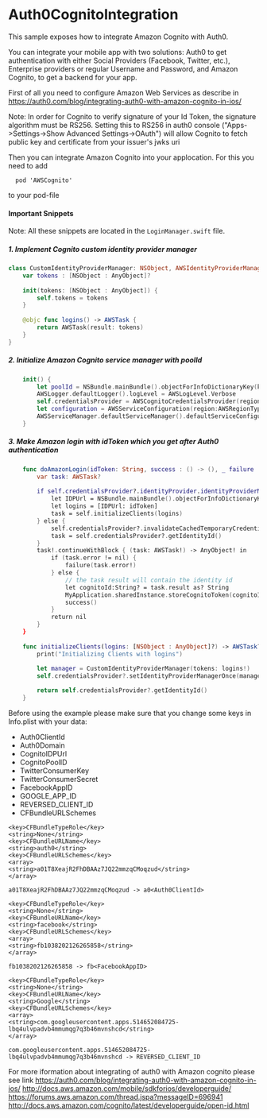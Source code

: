 # Auth0CognitoIntegration

This sample exposes how to integrate Amazon Cognito with Auth0.

You can integrate your mobile app with two solutions: Auth0 to get authentication with either Social Providers (Facebook, Twitter, etc.), Enterprise providers or regular Username and Password, and Amazon Cognito, to get a backend for your app.

First of all you need to configure Amazon Web Services as describe in https://auth0.com/blog/integrating-auth0-with-amazon-cognito-in-ios/

Note: In order for Cognito to verify signature of your Id Token, the signature algorithm must be RS256. Setting this to RS256 in auth0 console ("Apps->Settings->Show Advanced Settings->OAuth") will allow Cognito to fetch public key and certificate from your issuer's jwks uri

Then you can integrate Amazon Cognito into your applocation. 
For this you need to add 
```
  pod 'AWSCognito'
```
to your pod-file


#### Important Snippets

Note: All these snippets are located in the `LoginManager.swift` file.

##### 1. Implement Cognito custom identity provider manager 
```swift
class CustomIdentityProviderManager: NSObject, AWSIdentityProviderManager{
    var tokens : [NSObject : AnyObject]?
    
    init(tokens: [NSObject : AnyObject]) {
        self.tokens = tokens
    }
    
    @objc func logins() -> AWSTask {
        return AWSTask(result: tokens)
    }
}
```
##### 2. Initialize Amazon Cognito service manager with poolId 
```swift
    init() {
        let poolId = NSBundle.mainBundle().objectForInfoDictionaryKey(kCognitoPoolId) as! String
        AWSLogger.defaultLogger().logLevel = AWSLogLevel.Verbose
        self.credentialsProvider = AWSCognitoCredentialsProvider(regionType:AWSRegionType.USWest2, identityPoolId:poolId)
        let configuration = AWSServiceConfiguration(region:AWSRegionType.USWest2, credentialsProvider:self.credentialsProvider)
        AWSServiceManager.defaultServiceManager().defaultServiceConfiguration = configuration
    }
```
##### 3. Make Amazon login with idToken which you get after Auth0 authentication 
```swift
    func doAmazonLogin(idToken: String, success : () -> (), _ failure : (NSError) -> ()) {
        var task: AWSTask?
        
        if self.credentialsProvider?.identityProvider.identityProviderManager == nil || idToken != MyApplication.sharedInstance.retrieveIdToken() {
            let IDPUrl = NSBundle.mainBundle().objectForInfoDictionaryKey(kCognitoIDPUrl) as! String
            let logins = [IDPUrl: idToken]
            task = self.initializeClients(logins)
        } else {
            self.credentialsProvider?.invalidateCachedTemporaryCredentials()
            task = self.credentialsProvider?.getIdentityId()
        }
        task!.continueWithBlock { (task: AWSTask!) -> AnyObject! in
            if (task.error != nil) {
                failure(task.error!)
            } else {
                // the task result will contain the identity id
                let cognitoId:String? = task.result as? String
                MyApplication.sharedInstance.storeCognitoToken(cognitoId)
                success()
            }
            return nil
        }
    }
    
    func initializeClients(logins: [NSObject : AnyObject]?) -> AWSTask? {
        print("Initializing Clients with logins")
        
        let manager = CustomIdentityProviderManager(tokens: logins!)
        self.credentialsProvider?.setIdentityProviderManagerOnce(manager)

        return self.credentialsProvider?.getIdentityId()
    }
```

Before using the example please make sure that you change some keys in Info.plist with your data:
- Auth0ClientId
- Auth0Domain
- CognitoIDPUrl
- CognitoPoolID
- TwitterConsumerKey
- TwitterConsumerSecret
- FacebookAppID
- GOOGLE_APP_ID
- REVERSED_CLIENT_ID
- CFBundleURLSchemes

```
<key>CFBundleTypeRole</key>
<string>None</string>
<key>CFBundleURLName</key>
<string>auth0</string>
<key>CFBundleURLSchemes</key>
<array>
<string>a01T8XeajR2FhDBAAz7JQ22mmzqCMoqzud</string>
</array>

a01T8XeajR2FhDBAAz7JQ22mmzqCMoqzud -> a0<Auth0ClientId>
```
```
<key>CFBundleTypeRole</key>
<string>None</string>
<key>CFBundleURLName</key>
<string>facebook</string>
<key>CFBundleURLSchemes</key>
<array>
<string>fb1038202126265858</string>
</array>

fb1038202126265858 -> fb<FacebookAppID>
```
```
<key>CFBundleTypeRole</key>
<string>None</string>
<key>CFBundleURLName</key>
<string>Google</string>
<key>CFBundleURLSchemes</key>
<array>
<string>com.googleusercontent.apps.514652084725-lbq4ulvpadvb4mmumqg7q3b46mvnshcd</string>
</array>

com.googleusercontent.apps.514652084725-lbq4ulvpadvb4mmumqg7q3b46mvnshcd -> REVERSED_CLIENT_ID
```

For more iformation about integrating of auth0 with Amazon cognito please see link
https://auth0.com/blog/integrating-auth0-with-amazon-cognito-in-ios/
http://docs.aws.amazon.com/mobile/sdkforios/developerguide/
https://forums.aws.amazon.com/thread.jspa?messageID=696941
http://docs.aws.amazon.com/cognito/latest/developerguide/open-id.html

